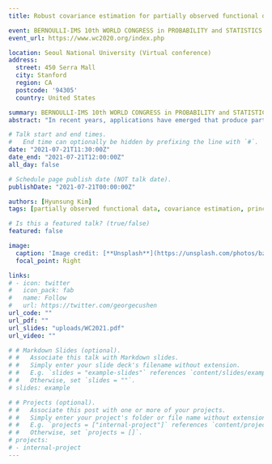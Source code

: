 ```yaml
---
title: Robust covariance estimation for partially observed functional data

event: BERNOULLI-IMS 10th WORLD CONGRESS in PROBABILITY and STATISTICS
event_url: https://www.wc2020.org/index.php

location: Seoul National University (Virtual conference)
address:
  street: 450 Serra Mall
  city: Stanford
  region: CA
  postcode: '94305'
  country: United States

summary: BERNOULLI-IMS 10th WORLD CONGRESS in PROBABILITY and STATISTICS
abstract: "In recent years, applications have emerged that produce partially observed functional data, where each trajectory is collected over individual-specific subinterval(s) within the whole domain of interest. Robustness to atypical partially observed curves in the application is a practical concern, especially in the dimension reduction step through functional principal component analysis (FPCA). Existing studies implemented FPCA by applying smoothing techniques to estimate mean and covariance functions under irregular functional data structure, however, its estimation is easily affected by outlying curves with heavy-tailed noises or spikes. In this study, we investigate the robust method for the covariance estimation by using bounded loss function, and it enables us to obtain robust functional principal components under partially observed functional data. Using the functional principal scores, we reconstruct the missing parts of trajectories. Numerical experiments show that our method provides a stable and robust estimation when the data contain the atypical curves."

# Talk start and end times.
#   End time can optionally be hidden by prefixing the line with `#`.
date: "2021-07-21T11:30:00Z"
date_end: "2021-07-21T12:00:00Z"
all_day: false

# Schedule page publish date (NOT talk date).
publishDate: "2021-07-21T00:00:00Z"

authors: [Hyunsung Kim]
tags: [partially observed functional data, covariance estimation, principal component analysis, robustness]

# Is this a featured talk? (true/false)
featured: false

image:
  caption: 'Image credit: [**Unsplash**](https://unsplash.com/photos/bzdhc5b3Bxs)'
  focal_point: Right

links:
# - icon: twitter
#   icon_pack: fab
#   name: Follow
#   url: https://twitter.com/georgecushen
url_code: ""
url_pdf: ""
url_slides: "uploads/WC2021.pdf"
url_video: ""

# # Markdown Slides (optional).
# #   Associate this talk with Markdown slides.
# #   Simply enter your slide deck's filename without extension.
# #   E.g. `slides = "example-slides"` references `content/slides/example-slides.md`.
# #   Otherwise, set `slides = ""`.
# slides: example

# # Projects (optional).
# #   Associate this post with one or more of your projects.
# #   Simply enter your project's folder or file name without extension.
# #   E.g. `projects = ["internal-project"]` references `content/project/deep-learning/index.md`.
# #   Otherwise, set `projects = []`.
# projects:
# - internal-project
---
```


<!--
{{% callout note %}}
Click on the **Slides** button above to view the built-in slides feature.
{{% /callout %}}

Slides can be added in a few ways:

- **Create** slides using Wowchemy's [*Slides*](https://wowchemy.com/docs/managing-content/#create-slides) feature and link using `slides` parameter in the front matter of the talk file
- **Upload** an existing slide deck to `static/` and link using `url_slides` parameter in the front matter of the talk file
- **Embed** your slides (e.g. Google Slides) or presentation video on this page using [shortcodes](https://wowchemy.com/docs/writing-markdown-latex/).

Further event details, including [page elements](https://wowchemy.com/docs/writing-markdown-latex/) such as image galleries, can be added to the body of this page.
-->
